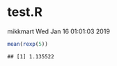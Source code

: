 test.R
================
mikkmart
Wed Jan 16 01:01:03 2019

``` r
mean(rexp(5))
```

    ## [1] 1.135522
